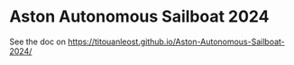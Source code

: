 # Aston Autonomous Sailboat 2024

See the doc on https://titouanleost.github.io/Aston-Autonomous-Sailboat-2024/ 